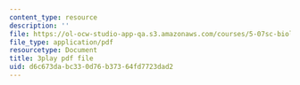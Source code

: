 ```yaml
---
content_type: resource
description: ''
file: https://ol-ocw-studio-app-qa.s3.amazonaws.com/courses/5-07sc-biological-chemistry-i-fall-2013/d6c673dabc330d76b37364fd7723dad2_922Oig1HWG8.pdf
file_type: application/pdf
resourcetype: Document
title: 3play pdf file
uid: d6c673da-bc33-0d76-b373-64fd7723dad2
---
```

